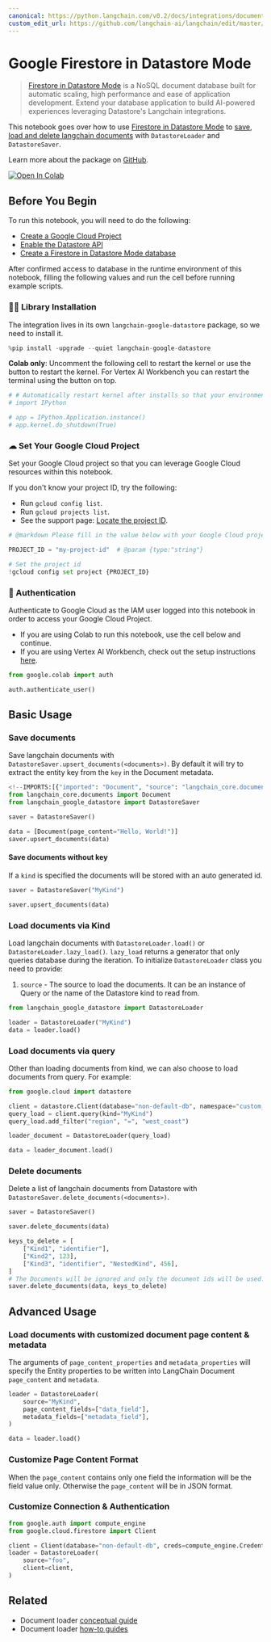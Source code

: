 ```yaml
---
canonical: https://python.langchain.com/v0.2/docs/integrations/document_loaders/google_datastore/
custom_edit_url: https://github.com/langchain-ai/langchain/edit/master/docs/docs/integrations/document_loaders/google_datastore.ipynb
---
```


# Google Firestore in Datastore Mode

> [Firestore in Datastore Mode](https://cloud.google.com/datastore) is a NoSQL document database built for automatic scaling, high performance and ease of application development. Extend your database application to build AI-powered experiences leveraging Datastore's Langchain integrations.

This notebook goes over how to use [Firestore in Datastore Mode](https://cloud.google.com/datastore) to [save, load and delete langchain documents](/docs/how_to#document-loaders) with `DatastoreLoader` and `DatastoreSaver`.

Learn more about the package on [GitHub](https://github.com/googleapis/langchain-google-datastore-python/).

[![Open In Colab](https://colab.research.google.com/assets/colab-badge.svg)](https://colab.research.google.com/github/googleapis/langchain-google-datastore-python/blob/main/docs/document_loader.ipynb)

## Before You Begin

To run this notebook, you will need to do the following:

* [Create a Google Cloud Project](https://developers.google.com/workspace/guides/create-project)
* [Enable the Datastore API](https://console.cloud.google.com/flows/enableapi?apiid=datastore.googleapis.com)
* [Create a Firestore in Datastore Mode database](https://cloud.google.com/datastore/docs/manage-databases)

After confirmed access to database in the runtime environment of this notebook, filling the following values and run the cell before running example scripts.

### 🦜🔗 Library Installation

The integration lives in its own `langchain-google-datastore` package, so we need to install it.

```python
%pip install -upgrade --quiet langchain-google-datastore
```

**Colab only**: Uncomment the following cell to restart the kernel or use the button to restart the kernel. For Vertex AI Workbench you can restart the terminal using the button on top.

```python
# # Automatically restart kernel after installs so that your environment can access the new packages
# import IPython

# app = IPython.Application.instance()
# app.kernel.do_shutdown(True)
```

### ☁ Set Your Google Cloud Project
Set your Google Cloud project so that you can leverage Google Cloud resources within this notebook.

If you don't know your project ID, try the following:

* Run `gcloud config list`.
* Run `gcloud projects list`.
* See the support page: [Locate the project ID](https://support.google.com/googleapi/answer/7014113).

```python
# @markdown Please fill in the value below with your Google Cloud project ID and then run the cell.

PROJECT_ID = "my-project-id"  # @param {type:"string"}

# Set the project id
!gcloud config set project {PROJECT_ID}
```

### 🔐 Authentication

Authenticate to Google Cloud as the IAM user logged into this notebook in order to access your Google Cloud Project.

- If you are using Colab to run this notebook, use the cell below and continue.
- If you are using Vertex AI Workbench, check out the setup instructions [here](https://github.com/GoogleCloudPlatform/generative-ai/tree/main/setup-env).

```python
from google.colab import auth

auth.authenticate_user()
```

## Basic Usage

### Save documents

Save langchain documents with `DatastoreSaver.upsert_documents(<documents>)`. By default it will try to extract the entity key from the `key` in the Document metadata.

```python
<!--IMPORTS:[{"imported": "Document", "source": "langchain_core.documents", "docs": "https://api.python.langchain.com/en/latest/documents/langchain_core.documents.base.Document.html", "title": "Google Firestore in Datastore Mode"}]-->
from langchain_core.documents import Document
from langchain_google_datastore import DatastoreSaver

saver = DatastoreSaver()

data = [Document(page_content="Hello, World!")]
saver.upsert_documents(data)
```

#### Save documents without key

If a `kind` is specified the documents will be stored with an auto generated id.

```python
saver = DatastoreSaver("MyKind")

saver.upsert_documents(data)
```

### Load documents via Kind

Load langchain documents with `DatastoreLoader.load()` or `DatastoreLoader.lazy_load()`. `lazy_load` returns a generator that only queries database during the iteration. To initialize `DatastoreLoader` class you need to provide:
1. `source` - The source to load the documents. It can be an instance of Query or the name of the Datastore kind to read from.

```python
from langchain_google_datastore import DatastoreLoader

loader = DatastoreLoader("MyKind")
data = loader.load()
```

### Load documents via query

Other than loading documents from kind, we can also choose to load documents from query. For example:

```python
from google.cloud import datastore

client = datastore.Client(database="non-default-db", namespace="custom_namespace")
query_load = client.query(kind="MyKind")
query_load.add_filter("region", "=", "west_coast")

loader_document = DatastoreLoader(query_load)

data = loader_document.load()
```

### Delete documents

Delete a list of langchain documents from Datastore with `DatastoreSaver.delete_documents(<documents>)`.

```python
saver = DatastoreSaver()

saver.delete_documents(data)

keys_to_delete = [
    ["Kind1", "identifier"],
    ["Kind2", 123],
    ["Kind3", "identifier", "NestedKind", 456],
]
# The Documents will be ignored and only the document ids will be used.
saver.delete_documents(data, keys_to_delete)
```

## Advanced Usage

### Load documents with customized document page content & metadata

The arguments of `page_content_properties` and `metadata_properties` will specify the Entity properties to be written into LangChain Document `page_content` and `metadata`.

```python
loader = DatastoreLoader(
    source="MyKind",
    page_content_fields=["data_field"],
    metadata_fields=["metadata_field"],
)

data = loader.load()
```

### Customize Page Content Format

When the `page_content` contains only one field the information will be the field value only. Otherwise the `page_content` will be in JSON format.

### Customize Connection & Authentication

```python
from google.auth import compute_engine
from google.cloud.firestore import Client

client = Client(database="non-default-db", creds=compute_engine.Credentials())
loader = DatastoreLoader(
    source="foo",
    client=client,
)
```

## Related

- Document loader [conceptual guide](/docs/concepts/#document-loaders)
- Document loader [how-to guides](/docs/how_to/#document-loaders)